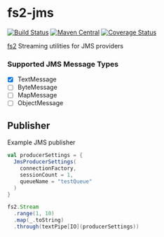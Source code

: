 # fs2-jms
[![Build Status](https://travis-ci.com/kiambogo/fs2-jms.svg?branch=master)](https://travis-ci.com/kiambogo/fs2-jms)
[![Maven Central](https://maven-badges.herokuapp.com/maven-central/io.github.kiambogo/fs2-jms_2.12/badge.svg)](https://maven-badges.herokuapp.com/maven-central/io.github.kiambogo/fs2-jms_2.12)
[![Coverage Status](https://coveralls.io/repos/github/kiambogo/fs2-jms/badge.svg?branch=master)](https://coveralls.io/github/kiambogo/fs2-jms?branch=master)

[fs2](https://github.com/functional-streams-for-scala/fs2) Streaming utilities for JMS providers

### Supported JMS Message Types

- [x] TextMessage
- [ ] ByteMessage
- [ ] MapMessage
- [ ] ObjectMessage

## Publisher
Example JMS publisher
```scala
val producerSettings = {
  JmsProducerSettings(
    connectionFactory,
    sessionCount = 1,
    queueName = "testQueue"
  )
}

fs2.Stream
  .range(1, 10)
  .map(_.toString)
  .through(textPipe[IO](producerSettings))
```
